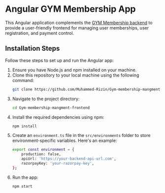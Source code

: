 # Angular GYM Membership App

This Angular application complements the [GYM Membership backend](https://github.com/Muhammed-Rizin/Gym-membership-mangment-backend) to provide a user-friendly frontend for managing user memberships, user registration, and payment control.

## Installation Steps

Follow these steps to set up and run the Angular app:

1. Ensure you have Node.js and npm installed on your machine.
2. Clone this repository to your local machine using the following command:
   ```bash
   git clone https://github.com/Muhammed-Rizin/Gym-membership-mangment-frontend.git
3. Navigate to the project directory:
    ```bash
   cd Gym-membership-mangment-frontend
4. Install the required dependencies using npm:
    ```bash
    npm install
5. Create an `environment.ts` file in the `src/environments` folder to store environment-specific variables. Here's an example:
    ```bash
    export const environment = {
        production: false,
        apiUrl: 'https://your-backend-api-url.com', 
        razorpayKey: 'your-razorpay-key',
    };
6. Run the app:
    ```bash
    npm start
